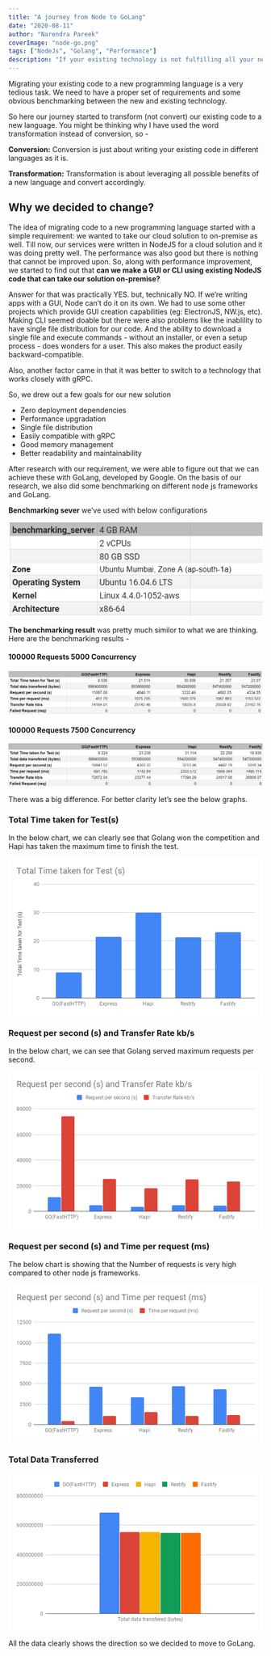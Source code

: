 ```yaml
---
title: "A journey from Node to GoLang"
date: "2020-08-11"
author: "Narendra Pareek"
coverImage: "node-go.png"
tags: ["NodeJs", "Golang", "Performance"]
description: "If your existing technology is not fulfilling all your needs and you are thinking about switching to the new one. Also, if you are concerned about the performance. Here is the blog that can help you in this direction."
---
```




Migrating your existing code to a new programming language is a very tedious task. We need to have a proper set of requirements and some obvious benchmarking between the new and existing technology.

So here our journey started to transform (not convert) our existing code to a new language. You might be thinking why I have used the word transformation instead of conversion, so -

**Conversion:** Conversion is just about writing your existing code in different languages as it is.

**Transformation:** Transformation is about leveraging all possible benefits of a new language and convert accordingly.

## Why we decided to change?

The idea of migrating code to a new programming language started with a simple requirement: we wanted to take our cloud solution to on-premise as well. Till now, our services were written in NodeJS for a cloud solution and it was doing pretty well. The performance was also good but there is nothing that cannot be improved upon. So, along with performance improvement, we started to find out that **can we make a GUI or CLI using existing NodeJS code that can take our solution on-premise?**

Answer for that was practically YES. but, technically NO. If we’re writing apps with a GUI, Node can’t do it on its own. We had to use some other projects which provide GUI creation capabilities (eg: ElectronJS, NW.js, etc). Making CLI seemed doable but there were also problems like the inablility to have single file distribution for our code. And the ability to download a single file and execute commands - without an installer, or even a setup process - does wonders for a user. This also makes the product easily backward-compatible.

Also, another factor came in that it was better to switch to a technology that works closely with gRPC.

So, we drew out a few goals for our new solution
- Zero deployment dependencies
- Performance upgradation
- Single file distribution
- Easily compatible with gRPC
- Good memory management
- Better readability and maintainability

After research with our requirement, we were able to figure out that we can achieve these with GoLang, developed by Google.
On the basis of our research, we also did some benchmarking on different node js frameworks and GoLang.

**Benchmarking sever** we’ve used with below configurations

![server](server.png)


**The benchmarking result** was pretty much similor to what we are thinking. Here are the benchmarking results -

#### 100000 Requests 5000 Concurrency

![sheet1](sheet1.png)



#### 100000 Requests 7500 Concurrency

![sheet2](sheet2.png)

There was a big difference. For better clarity let’s see the below graphs.

### Total Time taken for Test(s)

In the below chart, we can clearly see that Golang won the competition and Hapi has taken the maximum time to finish the test.

![total-time-taken-for-test](total-time-taken-for-test.png)


### Request per second (s) and Transfer Rate kb/s

In the below chart, we can see that Golang served maximum requests per second.

![request-per-second-and-transfer-rate-kb-s](request-per-second-and-transfer-rate-kb-s.png)

### Request per second (s) and Time per request (ms)

The below chart is showing that the Number of requests is very high compared to other node js frameworks.

![request-per-second-and-time-per-request](request-per-second-and-time-per-request.png)

### Total Data Transferred

![chart](chart.png)

All the data clearly shows the direction so we decided to move to GoLang.
